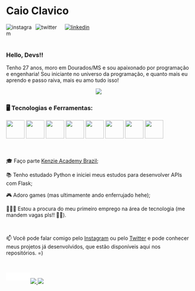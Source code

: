<div dsplay="inline-block">
 
 <h1 align="left">Caio Clavico</h1>
 <a href="https://www.instagram.com/caioclavico/">
    <img align="left" width="80px" src="https://i.ibb.co/2vvjxfX/instagram.png" alt="instagram" style="vertical-align:top;">
  </a> 
  <a href="https://twitter.com/caioclavico">
    <img align="left" width="80px" src="https://i.ibb.co/5jJysFG/twitter.png" alt="twitter" style="vertical-align:top;">
  </a>
  <a href="https://www.linkedin.com/in/caioclavico">
    <img width="80px" src="https://i.ibb.co/FXVRkSt/linkedin.png" alt="linkedin" style="vertical-align:top;">
  </a>
</div>




</br>
</br>

### Hello, Devs!!

Tenho 27 anos, moro em Dourados/MS e sou apaixonado por programação e engenharia! Sou iniciante no universo da programação, e quanto mais eu aprendo e passo raiva, mais eu amo tudo isso!

<p align="center">
  <img src="https://super.abril.com.br/wp-content/uploads/2016/09/super_imggato_digitando_0.gif" width="350">
</p>

### 🖥️ Tecnologias e Ferramentas:
<div>
  <img src="https://cdn.jsdelivr.net/gh/devicons/devicon/icons/html5/html5-original-wordmark.svg" width="50" height="50"/>
  <img src="https://cdn.jsdelivr.net/gh/devicons/devicon/icons/css3/css3-original-wordmark.svg" width="50" height="50"/>
  <img src="https://cdn.jsdelivr.net/gh/devicons/devicon/icons/git/git-original.svg" width="50" height="50"/>
  <img src="https://cdn.jsdelivr.net/gh/devicons/devicon/icons/github/github-original.svg" width="50" height="50"/>
  <img src="https://cdn.jsdelivr.net/gh/devicons/devicon/icons/javascript/javascript-original.svg" width="50" height="50"/>
  <img src="https://cdn.jsdelivr.net/gh/devicons/devicon/icons/react/react-original-wordmark.svg" width="50" height="50"/>
  <img src="https://cdn.jsdelivr.net/gh/devicons/devicon/icons/python/python-original-wordmark.svg" width="50" height="50"/>
  <img src="https://cdn.jsdelivr.net/gh/devicons/devicon/icons/flask/flask-original-wordmark.svg" width="50" height="50"/>
</div>


</br>
</br>
<div display="inline-block">
 <p align="left">🎓 Faço parte <a href="https://kenzie.com.br/">Kenzie Academy Brazil</a>;</p>
 <p align="left">📚 Tenho estudado Python e iniciei meus estudos para desenvolver APIs com Flask;</p>
 <p align="left">🎮 Adoro games (mas ultimamente ando enferrujado hehe);</p>
 <p align="left">👨🏻‍💻 Estou a procura do meu primeiro emprego na área de tecnologia (me mandem vagas pls!! 🙏🏻).</p>
</div>


</br>

📫 Você pode falar comigo pelo [Instagram](https://www.instagram.com/caioclavico) ou pelo [Twitter](https://twitter.com/caioclavico) e pode conhecer meus projetos já desenvolvidos, que estão disponíveis aqui nos repositórios. =)

</br>

<a href="https://www.instagram.com/caioclavico" target="_blank"><img align="left" alt="Instagram" width="22px" src="https://github.com/Aakarsh-B/trying-repos/blob/master/insta.svg" />
<a href="https://twitter.com/caioclavico" target="_blank"><img align="left" alt="Twitter" width="22px" src="https://github.com/Aakarsh-B/trying-repos/blob/master/twitter.svg" />
<a href="https://www.linkedin.com/in/caioclavico" target="_blank"><img align="left" alt="LinkedIn" width="22px" src="https://github.com/Aakarsh-B/trying-repos/blob/master/linkedin.svg" />

##
<div display="flex">
<a href="https://github.com/caioclavico">
  <img height="180em" src="https://github-readme-stats-eight-theta.vercel.app/api?username=caioclavico&show_icons=true&theme=algolia&include_all_commits=true&count_private=true"/>
  <img height="180em" src="https://github-readme-stats-eight-theta.vercel.app/api/top-langs/?username=caioclavico&layout=compact&langs_count=8&theme=algolia"/>
</a>
</div>
